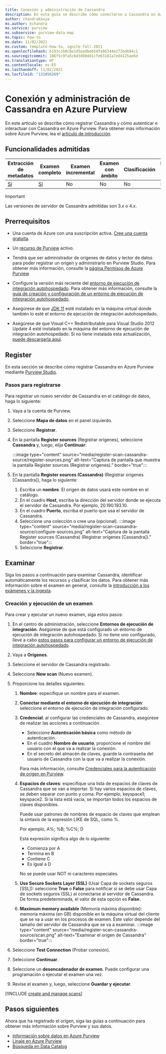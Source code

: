 ```yaml
---
title: Conexión y administración de Cassandra
description: En esta guía se describe cómo conectarse a Cassandra en Azure Purview y utilizar las funciones de Purview para explorar y administrar el origen de Cassandra.
author: chandrakavya
ms.author: kchandra
ms.service: purview
ms.subservice: purview-data-map
ms.topic: how-to
ms.date: 11/02/2021
ms.custom: template-how-to, ignite-fall-2021
ms.openlocfilehash: b193ccb0cbe1d5eadbe654fa9b344e272bd694c1
ms.sourcegitcommit: 106f5c9fa5c6d3498dd1cfe63181a7ed4125ae6d
ms.translationtype: HT
ms.contentlocale: es-ES
ms.lasthandoff: 11/02/2021
ms.locfileid: "131056269"
---
```

# <a name="connect-to-and-manage-cassandra-in-azure-purview"></a>Conexión y administración de Cassandra en Azure Purview

En este artículo se describe cómo registrar Cassandra y cómo autenticar e interactuar con Cassandra en Azure Purview. Para obtener más información sobre Azure Purview, lea el [artículo de introducción](overview.md).

## <a name="supported-capabilities"></a>Funcionalidades admitidas

|**Extracción de metadatos**|  **Examen completo**  |**Examen incremental**|**Examen con ámbito**|**Clasificación**|**Directiva de acceso**|**Lineage**|
|---|---|---|---|---|---|---|
| [Sí](#register) | [Sí](#scan)| No | No | No | No| [Sí](how-to-lineage-cassandra.md)|

> [!Important]
> Las versiones de servidor de Cassandra admitidas son 3.*x* o 4.*x*.

## <a name="prerequisites"></a>Prerrequisitos

* Una cuenta de Azure con una suscripción activa. [Cree una cuenta gratuita](https://azure.microsoft.com/free/?WT.mc_id=A261C142F).

* Un [recurso de Purview](create-catalog-portal.md) activo.

* Tendrá que ser administrador de orígenes de datos y lector de datos para poder registrar un origen y administrarlo en Purview Studio. Para obtener más información, consulte la [página Permisos de Azure Purview](catalog-permissions.md).

* Configure la versión más reciente del [entorno de ejecución de integración autohospedado](https://www.microsoft.com/download/details.aspx?id=39717).
  Para obtener más información, consulte la [guía de creación y configuración de un entorno de ejecución de integración autohospedado](../data-factory/create-self-hosted-integration-runtime.md).

* Asegúrese de que [JDK 11](https://www.oracle.com/java/technologies/javase-jdk11-downloads.html) esté instalado en la máquina virtual donde también lo esté el entorno de ejecución de integración autohospedado.

* Asegúrese de que Visual C++ Redistributable para Visual Studio 2012 Update 4 esté instalado en la máquina del entorno de ejecución de integración autohospedado. Si no tiene instalada esta actualización, [puede descargarla aquí](https://www.microsoft.com/download/details.aspx?id=30679).

## <a name="register"></a>Register

En esta sección se describe cómo registrar Cassandra en Azure Purview mediante [Purview Studio](https://web.purview.azure.com/).

### <a name="steps-to-register"></a>Pasos para registrarse

Para registrar un nuevo servidor de Cassandra en el catálogo de datos, haga lo siguiente:

1. Vaya a la cuenta de Purview.
1. Seleccione **Mapa de datos** en el panel izquierdo.
1. Seleccione **Registrar**.
1. En la pantalla **Register sources** (Registrar orígenes), seleccione **Cassandra** y, luego, elija **Continuar**:

    :::image type="content" source="media/register-scan-cassandra-source/register-sources.png" alt-text="Captura de pantalla que muestra la pantalla Register sources (Registrar orígenes)." border="true":::

1. En la pantalla **Register sources (Cassandra)** (Registrar orígenes [Cassandra]), haga lo siguiente:

   1. Escriba un **nombre**. El origen de datos usará este nombre en el catálogo.
   1. En el cuadro **Host**, escriba la dirección del servidor donde se ejecuta el servidor de Cassandra. Por ejemplo, 20.190.193.10.
   1. En el cuadro **Puerto**, escriba el puerto que usa el servidor de Cassandra.
   1. Seleccione una colección o cree una (opcional).
    :::image type="content" source="media/register-scan-cassandra-source/configure-sources.png" alt-text="Captura de la pantalla Register sources (Cassandra) (Registrar orígenes [Cassandra])." border="true":::
   1. Seleccione **Registrar**.

## <a name="scan"></a>Examinar

Siga los pasos a continuación para examinar Cassandra, identificar automáticamente los recursos y clasificar los datos. Para obtener más información sobre el examen en general, consulte la [introducción a los exámenes y la ingesta](concept-scans-and-ingestion.md).

### <a name="create-and-run-scan"></a>Creación y ejecución de un examen

Para crear y ejecutar un nuevo examen, siga estos pasos:

1. En el centro de administración, seleccione **Entornos de ejecución de integración**. Asegúrese de que está configurado un entorno de ejecución de integración autohospedado. Si no tiene uno configurado, lleve a cabo [estos pasos para configurar un entorno de ejecución de integración autohospedado](./manage-integration-runtimes.md).

1. Vaya a **Orígenes**.

1. Seleccione el servidor de Cassandra registrado.

1. Seleccione **New scan** (Nuevo examen).

1. Proporcione los detalles siguientes:

    1. **Nombre**: especifique un nombre para el examen.

    1. **Conectar mediante el entorno de ejecución de integración**: seleccione el entorno de ejecución de integración configurado.

    1. **Credencial**: al configurar las credenciales de Cassandra, asegúrese de realizar las acciones a continuación.

        * Seleccione **Autenticación básica** como método de autenticación.
        * En el cuadro **Nombre de usuario**, proporcione el nombre del usuario con el que va a realizar la conexión. 
        * En el secreto del almacén de claves, guarde la contraseña del usuario de Cassandra con la que va a realizar la conexión.

        Para más información, consulte [Credenciales para la autenticación de origen en Purview](manage-credentials.md).

    1. **Espacios de claves**: especifique una lista de espacios de claves de Cassandra que se van a importar. Si hay varios espacios de claves, se deben separar con punto y coma. Por ejemplo, keyspace1; keyspace2. Si la lista está vacía, se importan todos los espacios de claves disponibles.

        Puede usar patrones de nombres de espacio de claves que emplean la sintaxis de la expresión LIKE de SQL, como %.

        Por ejemplo, A%; %B; %C%; D

        Esta expresión significa algo de lo siguiente:
        * Comienza por A
        * Termina en B
        * Contiene C
        * Es igual a D

        No se puede usar NOT ni caracteres especiales.

    1. **Use Secure Sockets Layer (SSL)** (Usar Capa de sockets seguros [SSL]): seleccione **True** o **False** para notificar si se debe usar Capa de sockets seguros (SSL) al conectarse al servidor de Cassandra. De forma predeterminada, el valor de esta opción es **False**.

    1. **Maximum memory available** (Memoria máxima disponible): memoria máxima (en GB) disponible en la máquina virtual del cliente que se va a usar en los procesos de examen. Este valor depende del tamaño del servidor de Cassandra que se va a examinar.
        :::image type="content" source="media/register-scan-cassandra-source/scan.png" alt-text="Examinar el origen de Cassandra" border="true":::

1. Seleccione **Test Connection** (Probar conexión).

1. Seleccione **Continuar**.

1. Seleccione un **desencadenador de examen**. Puede configurar una programación o ejecutar el examen una vez.

1. Revise el examen y, luego, seleccione **Guardar y ejecutar**.

[!INCLUDE [create and manage scans](includes/view-and-manage-scans.md)]

## <a name="next-steps"></a>Pasos siguientes

Ahora que ha registrado el origen, siga las guías a continuación para obtener más información sobre Purview y sus datos.

- [Información sobre datos en Azure Purview](concept-insights.md)
- [Linaje en Azure Purview](catalog-lineage-user-guide.md)
- [Búsqueda en Data Catalog](how-to-search-catalog.md)
